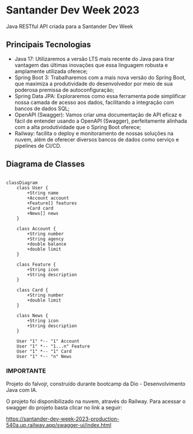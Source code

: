 # Santander Dev Week 2023
Java RESTful API criada para a Santander Dev Week

## Principais Tecnologias
* Java 17: Utilizaremos a versão LTS mais recente do Java para tirar vantagem das últimas inovações que essa linguagem robusta e amplamente utilizada oferece;
* Spring Boot 3: Trabalharemos com a mais nova versão do Spring Boot, que maximiza a produtividade do desenvolvedor por meio de sua poderosa premissa de autoconfiguração;
* Spring Data JPA: Exploraremos como essa ferramenta pode simplificar nossa camada de acesso aos dados, facilitando a integração com bancos de dados SQL;
* OpenAPI (Swagger): Vamos criar uma documentação de API eficaz e fácil de entender usando a OpenAPI (Swagger), perfeitamente alinhada com a alta produtividade que o Spring Boot oferece;
* Railway: facilita o deploy e monitoramento de nossas soluções na nuvem, além de oferecer diversos bancos de dados como serviço e pipelines de CI/CD.

## Diagrama de Classes

```mermaid

classDiagram
    class User {
        +String name
        +Account account
        +Feature[] features
        +Card card
        +News[] news
    }

    class Account {
        +String number
        +String agency
        +double balance
        +double limit
    }

    class Feature {
        +String icon
        +String description
    }

    class Card {
        +String number
        +double limit
    }

    class News {
        +String icon
        +String description
    }

    User "1" *-- "1" Account
    User "1" *-- "1...n" Feature
    User "1" *-- "1" Card
    User "1" *-- "n" News

```
### IMPORTANTE
Projeto do falvojr, construído durante bootcamp da Dio - Desenvolvimento Java com IA.

O projeto foi disponibilizado na nuvem, através do Railway. Para acessar o swagger do projeto basta clicar no link a seguir:

https://santander-dev-week-2023-production-540a.up.railway.app/swagger-ui/index.html